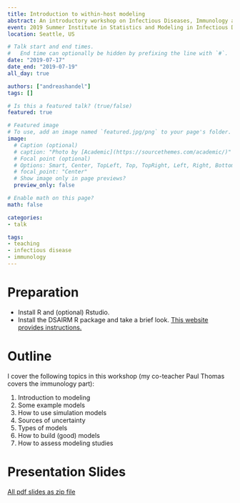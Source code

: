```yaml
---
title: Introduction to within-host modeling
abstract: An introductory workshop on Infectious Diseases, Immunology and Within-Host Models. 
event: 2019 Summer Institute in Statistics and Modeling in Infectious Diseases (SISMID)
location: Seattle, US

# Talk start and end times.
#   End time can optionally be hidden by prefixing the line with `#`.
date: "2019-07-17"
date_end: "2019-07-19"
all_day: true

authors: ["andreashandel"]
tags: []

# Is this a featured talk? (true/false)
featured: true

# Featured image
# To use, add an image named `featured.jpg/png` to your page's folder. 
image:
  # Caption (optional)
  # caption: "Photo by [Academic](https://sourcethemes.com/academic/)"
  # Focal point (optional)
  # Options: Smart, Center, TopLeft, Top, TopRight, Left, Right, BottomLeft, Bottom, BottomRight
  # focal_point: "Center"
  # Show image only in page previews?
  preview_only: false

# Enable math on this page?
math: false

categories:
- talk

tags:
- teaching
- infectious disease
- immunology
---
```


# Preparation

* Install R and (optional) Rstudio.
* Install the DSAIRM R package and take a brief look. [This website provides instructions.](https://ahgroup.github.io/DSAIRM/)

# Outline

I cover the following topics in this workshop (my co-teacher Paul Thomas covers the immunology part):

1. Introduction to modeling
2. Some example models
3. How to use simulation models
4. Sources of uncertainty
5. Types of models
6. How to build (good) models
7. How to assess modeling studies

# Presentation Slides 

[All pdf slides as zip file](2019SISMID_Slides.zip)





